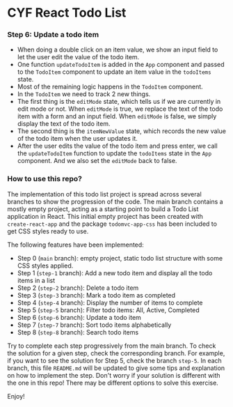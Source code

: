 # CYF React Todo List

### Step 6: Update a todo item

- When doing a double click on an item value, we show an input field to let the user edit the value of the todo item.
- One function `updateTodoItem` is added in the `App` component and passed to the `TodoItem` component to update an item value in the `todoItems` state.
- Most of the remaining logic happens in the `TodoItem` component.
- In the `TodoItem` we need to track 2 new things.
- The first thing is the `editMode` state, which tells us if we are currently in edit mode or not. When `editMode` is true, we replace the text of the todo item with a form and an input field. When `editMode` is false, we simply display the text of the todo item.
- The second thing is the `itemNewValue` state, which records the new value of the todo item when the user updates it.
- After the user edits the value of the todo item and press enter, we call the `updateTodoItem` function to update the `todoItems` state in the `App` component. And we also set the `editMode` back to false.

### How to use this repo?
The implementation of this todo list project is spread across several branches to show the progression of the code. 
The main branch contains a mostly empty project, acting as a starting point to build a Todo List application in React.
This initial empty project has been created with `create-react-app` and the package `todomvc-app-css` has been included to get CSS styles ready to use.

The following features have been implemented:

- Step 0 (`main` branch): empty project, static todo list structure with some CSS styles applied.
- Step 1 (`step-1` branch): Add a new todo item and display all the todo items in a list
- Step 2 (`step-2` branch): Delete a todo item
- Step 3 (`step-3` branch): Mark a todo item as completed
- Step 4 (`step-4` branch): Display the number of items to complete
- Step 5 (`step-5` branch): Filter todo items: All, Active, Completed
- Step 6 (`step-6` branch): Update a todo item
- Step 7 (`step-7` branch): Sort todo items alphabetically
- Step 8 (`step-8` branch): Search todo items

Try to complete each step progressively from the main branch. 
To check the solution for a given step, check the corresponding branch. For example, if you want to see the solution for Step 5, check the branch `step-5`. In each branch, this file `README.md` will be updated to give some tips and explanation on how to implement the step.
Don't worry if your solution is different with the one in this repo! There may be different options to solve this exercise.

Enjoy!
